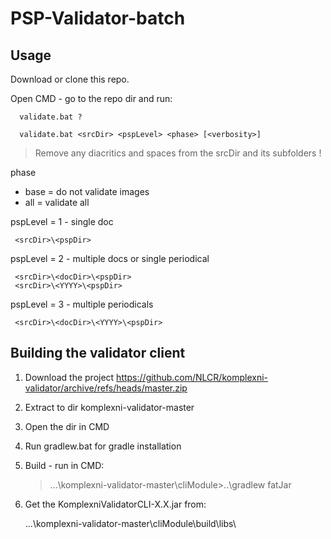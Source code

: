 # PSP-Validator-batch

## Usage

Download or clone this repo.

Open CMD - go to the repo dir and run:

      validate.bat ?

      validate.bat <srcDir> <pspLevel> <phase> [<verbosity>]

> Remove any diacritics and spaces from the srcDir and its subfolders !

phase
- base = do not validate images
- all = validate all

pspLevel = 1 - single doc

     <srcDir>\<pspDir>

pspLevel = 2 - multiple docs or single periodical

     <srcDir>\<docDir>\<pspDir>
     <srcDir>\<YYYY>\<pspDir>

pspLevel = 3 - multiple periodicals

     <srcDir>\<docDir>\<YYYY>\<pspDir>

## Building the validator client

1. Download the project https://github.com/NLCR/komplexni-validator/archive/refs/heads/master.zip

2. Extract to dir komplexni-validator-master

3. Open the dir in CMD

4. Run gradlew.bat for gradle installation

5. Build - run in CMD:

     > ...\komplexni-validator-master\cliModule>..\gradlew fatJar

6. Get the KomplexniValidatorCLI-X.X.jar from: 

     ...\komplexni-validator-master\cliModule\build\libs\       

